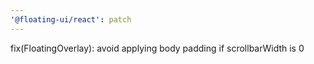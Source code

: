 ```yaml
---
'@floating-ui/react': patch
---
```


fix(FloatingOverlay): avoid applying body padding if scrollbarWidth is 0

